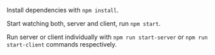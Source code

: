 Install dependencies with `npm install`.

Start watching both, server and client, run `npm start`.

Run server or client individually with `npm run start-server` or `npm run start-client` commands respectively.